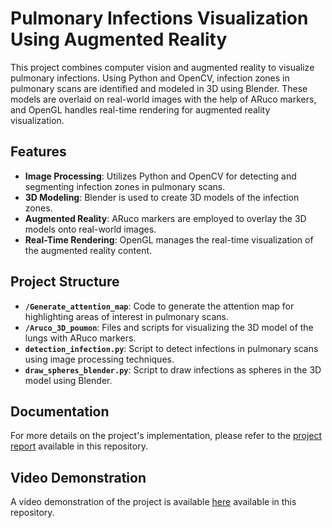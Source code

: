 # Pulmonary Infections Visualization Using Augmented Reality

This project combines computer vision and augmented reality to visualize pulmonary infections. Using Python and OpenCV, infection zones in pulmonary scans are identified and modeled in 3D using Blender. These models are overlaid on real-world images with the help of ARuco markers, and OpenGL handles real-time rendering for augmented reality visualization.

## Features

- **Image Processing**: Utilizes Python and OpenCV for detecting and segmenting infection zones in pulmonary scans.
- **3D Modeling**: Blender is used to create 3D models of the infection zones.
- **Augmented Reality**: ARuco markers are employed to overlay the 3D models onto real-world images.
- **Real-Time Rendering**: OpenGL manages the real-time visualization of the augmented reality content.

## Project Structure

- **`/Generate_attention_map`**: Code to generate the attention map for highlighting areas of interest in pulmonary scans.
- **`/Aruco_3D_poumon`**: Files and scripts for visualizing the 3D model of the lungs with ARuco markers.
- **`detection_infection.py`**: Script to detect infections in pulmonary scans using image processing techniques.
- **`draw_spheres_blender.py`**: Script to draw infections as spheres in the 3D model using Blender.

## Documentation

For more details on the project's implementation, please refer to the [project report](./docs/report-AB.pdf) available in this repository.

## Video Demonstration

A video demonstration of the project is available [here](./docs/vd.mp4) available in this repository.

